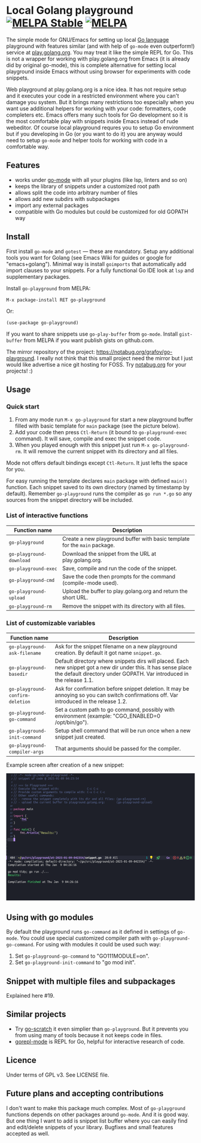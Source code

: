 <!--*- mode:markdown;mode:orgtbl;fill-column:99 -*-->
# Local Golang playground [![MELPA Stable](https://stable.melpa.org/packages/go-playground-badge.svg)](https://stable.melpa.org/#/go-playground) [![MELPA](http://melpa.org/packages/go-playground-badge.svg)](http://melpa.org/#/go-playground)

The simple mode for GNU/Emacs for setting up local [Go language](http://golang.org) playground with
features similar (and with help of `go-mode` even outperform!) service
at [play.golang.org](http://play.golang.org). You may treat it like the simple REPL for Go. This is
not a wrapper for working with play.golang.org from Emacs (it is already did by original go-mode),
this is complete alternative for setting local playground inside Emacs without using browser for
experiments with code snippets.

Web playground at play.golang.org is a nice idea. It has not require setup and it executes your
code in a restricted environment where you can't damage you system. But it brings many restrictions
too especially when you want use additional helpers for working with your code: formatters, code
completers etc. Emacs offers many such tools for Go development so it is the most comfortable play
with snippets inside Emacs instead of rude webeditor. Of course local playground requres you to
setup Go environment but if you developing in Go (or you want to do it) you are anyway would need
to setup `go-mode` and helper tools for working with code in a comfortable way.

## Features

* works under [go-mode](https://github.com/dominikh/go-mode.el) with all your plugins (like lsp, linters and so on)
* keeps the library of snippets under a customized root path
* allows split the code into arbitrary number of files
* allows add new subdirs with subpackages
* import any external packages
* compatible with Go modules but could be customized for old GOPATH way

## Install

First install `go-mode` and `gotest` — these are mandatory. Setup any additional tools you want
for Golang (see Emacs Wiki for guides or google for "emacs+golang"). Minimal way is install `goimports` that automatically add import clauses to your snippets. For a fully functional Go IDE look at `lsp` and supplementary packages.

Install `go-playground` from MELPA:

	M-x package-install RET go-playground

Or:

```
(use-package go-playground)
```

If you want to share snippets use `go-play-buffer` from `go-mode`.
Install `gist-buffer` from MELPA if you want publish gists on github.com.

The mirror repository of the project: https://notabug.org/grafov/go-playground.
I really not think that this small project need the mirror but I just would like advertise a nice
git hosting for FOSS. Try [notabug.org](https://notabug.org) for your projects! :)

## Usage

### Quick start

1. From any mode run `M-x go-playground` for start a new playground buffer filled with basic
   template for `main` package (see the picture below).
1. Add your code then press `Ctl-Return` (it bound to `go-playground-exec` command). It will save,
   compile and exec the snippet code.
1. When you played enough with this snippet just run `M-x go-playground-rm`. It will remove the
   current snippet with its directory and all files.

Mode not offers default bindings except `Ctl-Return`. It just lefts the space for you.

For easy running the template declares `main` package with defined `main()` function. Each snippet
saved to its own directory (named by timestamp by default). Remember `go-playground` runs the
compiler as `go run *.go` so any sources from the snippet directory will be included.

### List of interactive functions

<!---
#+ORGTBL: SEND keys orgtbl-to-gfm
| Function name            | Description                                                                |
|--------------------------+----------------------------------------------------------------------------|
| `go-playground`          | Create a new playground buffer with basic template for the `main` package. |
| `go-playground-download` | Download the snippet from the URL at play.golang.org.                      |
| `go-playground-exec`     | Save, compile and run the code of the snippet.                             |
| `go-playground-cmd`      | Save the code then prompts for the command (compile-mode used).            |
| `go-playground-upload`   | Upload the buffer to play.golang.org and return the short URL.             |
| `go-playground-rm`       | Remove the snippet with its directory with all files.                      |
-->
<!--- BEGIN RECEIVE ORGTBL keys -->
| Function name | Description |
|---|---|
| `go-playground` | Create a new playground buffer with basic template for the `main` package. |
| `go-playground-download` | Download the snippet from the URL at play.golang.org. |
| `go-playground-exec` | Save, compile and run the code of the snippet. |
| `go-playground-cmd` | Save the code then prompts for the command (compile-mode used). |
| `go-playground-upload` | Upload the buffer to play.golang.org and return the short URL. |
| `go-playground-rm` | Remove the snippet with its directory with all files. |
<!--- END RECEIVE ORGTBL keys -->

### List of customizable variables

<!---
#+ORGTBL: SEND vars orgtbl-to-gfm
| Function name                    | Description                                                                                                                                                                             |
|----------------------------------+-----------------------------------------------------------------------------------------------------------------------------------------------------------------------------------------|
| `go-playground-ask-filename`     | Ask for the snippet filename on a new playground creation. By default it got name `snippet.go`.                                                                                         |
| `go-playground-basedir`          | Default directory where snippets dirs will placed. Each new snippet got a new dir under this. It has sense place the default directory under GOPATH. Var introduced in the release 1.1. |
| `go-playground-confirm-deletion` | Ask for confirmation before snippet deletion. It may be annoying so you can switch confirmations off. Var introduced in the release 1.2.                                                |
| `go-playground-go-command`       | Set a custom path to go command, possibly with environment (example: "CGO_ENABLED=0 /opt/bin/go").                                                                                      |
| `go-playground-init-command`     | Setup shell command that will be run once when a new snippet just created.                                                                                                              |
| `go-playground-compiler-args`    | That arguments should be passed for the compiler.                                                                                                                                       |
-->
<!--- BEGIN RECEIVE ORGTBL vars -->
| Function name | Description |
|---|---|
| `go-playground-ask-filename` | Ask for the snippet filename on a new playground creation. By default it got name `snippet.go`. |
| `go-playground-basedir` | Default directory where snippets dirs will placed. Each new snippet got a new dir under this. It has sense place the default directory under GOPATH. Var introduced in the release 1.1. |
| `go-playground-confirm-deletion` | Ask for confirmation before snippet deletion. It may be annoying so you can switch confirmations off. Var introduced in the release 1.2. |
| `go-playground-go-command` | Set a custom path to go command, possibly with environment (example: "CGO_ENABLED=0 /opt/bin/go"). |
| `go-playground-init-command` | Setup shell command that will be run once when a new snippet just created. |
| `go-playground-compiler-args` | That arguments should be passed for the compiler. |
<!--- END RECEIVE ORGTBL vars -->


Example screen after creation of a new snippet:

![screenshot](playground-screenshot.png)

## Using with go modules

By default the playground runs `go-command` as it defined in settings of `go-mode`. You could use
special customized compiler path with `go-playground-go-command`. For using with modules it could
be used such way:

1. Set `go-playground-go-command` to "GO111MODULE=on".
1. Set `go-playground-init-command` to "go mod init".

## Snippet with multiple files and subpackages

Explained here #19.

## Similar projects

* Try [go-scratch](https://github.com/shosti/go-scratch.el) it even simplier than
  `go-playground`. But it prevents you from using many of tools because it not keeps code in files.
* [gorepl-mode](https://github.com/manute/gorepl-mode) is REPL for Go, helpful for interactive
  research of code.

## Licence

Under terms of GPL v3. See LICENSE file.

## Future plans and accepting contributions

I don't want to make this package much complex. Most of `go-playground` functions depends on other
packages around `go-mode`.  And it is good way.  But one thing I want to add is snippet list buffer
where you can easily find and edit/delete snippets of your library.  Bugfixes and small features
accepted as well.
